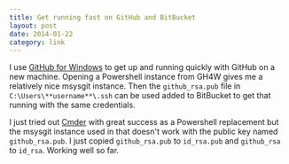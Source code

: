 ```yaml
---
title: Get running fast on GitHub and BitBucket
layout: post
date: 2014-01-22
category: link
---
```


I use [GitHub for Windows](http://windows.github.com/) to get up and running quickly with GitHub on a new machine. Opening a Powershell instance from GH4W gives me a relatively nice msysgit instance. Then the `github_rsa.pub` file in `C:\Users\**username**\.ssh` can be used added to BitBucket to get that running with the same credentials.

I just tried out [Cmder](http://bliker.github.io/cmder/) with great success as a Powershell replacement but the msysgit instance used in that doesn't work with the public key named `github_rsa.pub`. I just copied `github_rsa.pub` to `id_rsa.pub` and `github_rsa` to `id_rsa`. Working well so far.
